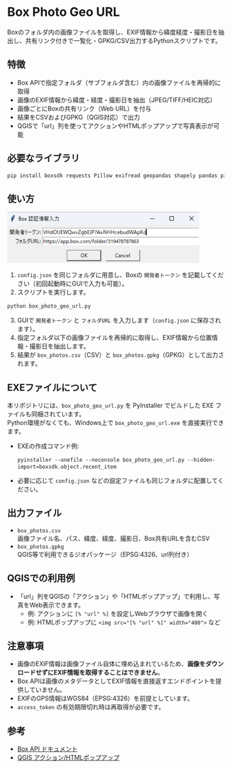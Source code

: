 # Box Photo Geo URL

Boxのフォルダ内の画像ファイルを取得し、EXIF情報から緯度経度・撮影日を抽出し、共有リンク付きで一覧化・GPKG/CSV出力するPythonスクリプトです。

## 特徴

- Box APIで指定フォルダ（サブフォルダ含む）内の画像ファイルを再帰的に取得
- 画像のEXIF情報から緯度・経度・撮影日を抽出（JPEG/TIFF/HEIC対応）
- 画像ごとにBoxの共有リンク（Web URL）を付与
- 結果をCSVおよびGPKG（QGIS対応）で出力
- QGISで「url」列を使ってアクションやHTMLポップアップで写真表示が可能

## 必要なライブラリ

```sh
pip install boxsdk requests Pillow exifread geopandas shapely pandas pillow-heif
```

## 使い方

![alt text](image.png)

1. `config.json` を同じフォルダに用意し、Boxの `開発者トークン` を記載してください（初回起動時にGUIで入力も可能）。
2. スクリプトを実行します。

```sh
python box_photo_geo_url.py
```

3. GUIで `開発者トークン` と `フォルダURL` を入力します（`config.json` に保存されます）。
4. 指定フォルダ以下の画像ファイルを再帰的に取得し、EXIF情報から位置情報・撮影日を抽出します。
5. 結果が `box_photos.csv`（CSV）と `box_photos.gpkg`（GPKG）として出力されます。

## EXEファイルについて

本リポジトリには、`box_photo_geo_url.py` を PyInstaller でビルドした EXE ファイルも同梱されています。  
Python環境がなくても、Windows上で `box_photo_geo_url.exe` を直接実行できます。

- EXEの作成コマンド例:
  ```
  pyinstaller --onefile --noconsole box_photo_geo_url.py --hidden-import=boxsdk.object.recent_item
  ```
- 必要に応じて `config.json` などの設定ファイルも同じフォルダに配置してください。

## 出力ファイル

- `box_photos.csv`  
  画像ファイル名、パス、緯度、経度、撮影日、Box共有URLを含むCSV
- `box_photos.gpkg`  
  QGIS等で利用できるジオパッケージ（EPSG:4326、url列付き）

## QGISでの利用例

- 「url」列をQGISの「アクション」や「HTMLポップアップ」で利用し、写真をWeb表示できます。
  - 例: アクションに `[% "url" %]` を設定しWebブラウザで画像を開く
  - 例: HTMLポップアップに `<img src="[% "url" %]" width="400">` など

## 注意事項

- 画像のEXIF情報は画像ファイル自体に埋め込まれているため、**画像をダウンロードせずにEXIF情報を取得することはできません**。
- Box APIは画像のメタデータとしてEXIF情報を直接返すエンドポイントを提供していません。
- EXIFのGPS情報はWGS84（EPSG:4326）を前提としています。
- `access_token` の有効期限切れ時は再取得が必要です。

## 参考

- [Box API ドキュメント](https://developer.box.com/guides/authentication/oauth2/)
- [QGIS アクション/HTMLポップアップ](https://docs.qgis.org/ja/docs/user_manual/working_with_vector/actions.html)
